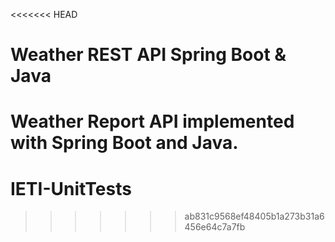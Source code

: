 <<<<<<< HEAD
# Weather REST API Spring Boot & Java

Weather Report API implemented with Spring Boot and Java.
=======
# IETI-UnitTests
>>>>>>> ab831c9568ef48405b1a273b31a6456e64c7a7fb

